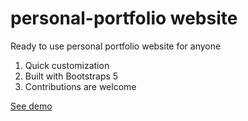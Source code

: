 # personal-portfolio website
Ready to use personal portfolio website for anyone 
1.  Quick customization
2.  Built with Bootstraps 5
3.  Contributions are welcome
   
[See demo](https://amaanwarsi.thedev.id/personal-portfolio/)
